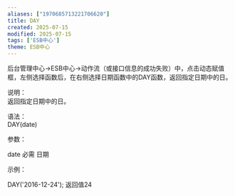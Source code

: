 ```yaml
---
aliases: ["1970685713221706620"]
title: DAY
created: 2025-07-15
modified: 2025-07-15
tags: ['ESB中心']
theme: ESB中心
---
```


后台管理中心->ESB中心->动作流（或接口信息的成功失败）中，点击动态赋值框，左侧选择函数后，在右侧选择日期函数中的DAY函数，返回指定日期中的日。

说明：  
返回指定日期中的日。

语法：  
DAY(date)  

参数：

date 必需 日期

示例：

DAY('2016-12-24'); 返回值24